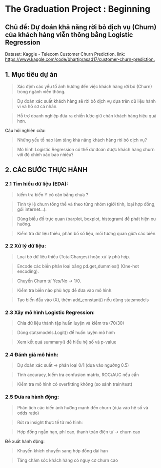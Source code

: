 # The Graduation Project : Beginning

## Chủ đề: Dự đoán khả năng rời bỏ dịch vụ (Churn) của khách hàng viễn thông bằng Logistic Regression

Dataset: Kaggle - Telecom Customer Churn Prediction.
link: <https://www.kaggle.com/code/bhartiprasad17/customer-churn-prediction.>

## 1. Mục tiêu dự án

>Xác định các yếu tố ảnh hưởng đến việc khách hàng rời bỏ (Churn) trong ngành viễn thông.

>Dự đoán xác suất khách hàng sẽ rời bỏ dịch vụ dựa trên dữ liệu hành vi và hồ sơ cá nhân.

>Hỗ trợ doanh nghiệp đưa ra chiến lược giữ chân khách hàng hiệu quả hơn.

Câu hỏi nghiên cứu:
>Những yếu tố nào làm tăng khả năng khách hàng rời bỏ dịch vụ?

>Mô hình Logistic Regression có thể dự đoán được khách hàng churn với độ chính xác bao nhiêu?

## 2. CÁC BƯỚC THỰC HÀNH
### 2.1 Tìm hiểu dữ liệu (EDA):
> kiểm tra biến Y có cân bằng chưa ?

>Tính tỷ lệ churn tổng thể và theo từng nhóm (giới tính, loại hợp đồng, gói internet…).

>Dùng biểu đồ trực quan (barplot, boxplot, histogram) để phát hiện xu hướng.

>Kiểm tra dữ liệu thiếu, phân bố số liệu, mối tương quan giữa các biến.

### 2.2 Xử lý dữ liệu:
>Loại bỏ dữ liệu thiếu (TotalCharges) hoặc xử lý phù hợp.

>Encode các biến phân loại bằng pd.get_dummies() (One-hot encoding).

>Chuyển Churn từ Yes/No → 1/0.

>Kiểm tra biến nào phù hợp để đưa vào mô hình.

>Tạo biến đầu vào (X), thêm add_constant() nếu dùng statsmodels


### 2.3 Xây mô hình Logistic Regression:
>Chia dữ liệu thành tập huấn luyện và kiểm tra (70/30)

>Dùng statsmodels.Logit() để huấn luyện mô hình

>Xem kết quả summary() để hiểu hệ số và p-value

### 2.4 Đánh giá mô hình:

>Dự đoán xác suất → phân loại 0/1 (dựa vào ngưỡng 0.5)

>Tính accuracy, kiểm tra confusion matrix, ROC/AUC nếu cần

>Kiểm tra mô hình có overfitting không (so sánh train/test)

### 2.5 Đưa ra hành động:

>Phân tích các biến ảnh hưởng mạnh đến churn (dựa vào hệ số và odds ratio)

>Rút ra insight thực tế từ mô hình:

>Hợp đồng ngắn hạn, phí cao, thanh toán điện tử → churn cao

Đề xuất hành động:

>Khuyến khích chuyển sang hợp đồng dài hạn

>Tăng chăm sóc khách hàng có nguy cơ churn cao


